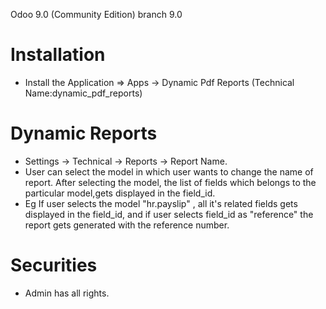Odoo 9.0 (Community Edition) branch 9.0

Installation 
============
* Install the Application => Apps -> Dynamic Pdf Reports (Technical Name:dynamic_pdf_reports)

Dynamic Reports
==================================
* Settings -> Technical -> Reports -> Report Name.
* User can select the model in which user wants to change the name of report.
  After selecting the model, the list of fields which belongs to the particular model,gets displayed in the field_id.
* Eg If user selects the model "hr.payslip" , all it's related fields gets displayed in the field_id,
  and if user selects field_id as "reference" the report gets generated with the reference number.

Securities
==========
* Admin has all rights.
